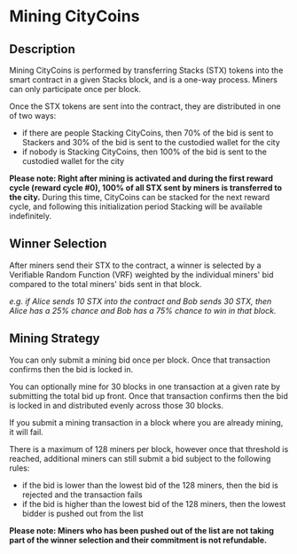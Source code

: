 # Mining CityCoins

## Description

Mining CityCoins is performed by transferring Stacks \(STX\) tokens into the smart contract in a given Stacks block, and is a one-way process. Miners can only participate once per block.

Once the STX tokens are sent into the contract, they are distributed in one of two ways:

* if there are people Stacking CityCoins, then 70% of the bid is sent to Stackers and 30% of the bid is sent to the custodied wallet for the city
* if nobody is Stacking CityCoins, then 100% of the bid is sent to the custodied wallet for the city

‍**Please note: Right after mining is activated and during the first reward cycle \(reward cycle \#0\), 100% of all STX sent by miners is transferred to the city.** During this time, CityCoins can be stacked for the next reward cycle, and following this initialization period Stacking will be available indefinitely.

## **Winner Selection**

After miners send their STX to the contract, a winner is selected by a Verifiable Random Function \(VRF\) weighted by the individual miners' bid compared to the total miners' bids sent in that block.  
  
_e.g. if Alice sends 10 STX into the contract and Bob sends 30 STX, then Alice has a 25% chance and Bob has a 75% chance to win in that block._

## **Mining Strategy**

You can only submit a mining bid once per block. Once that transaction confirms then the bid is locked in.

You can optionally mine for 30 blocks in one transaction at a given rate by submitting the total bid up front. Once that transaction confirms then the bid is locked in and distributed evenly across those 30 blocks.

If you submit a mining transaction in a block where you are already mining, it will fail.  
  
There is a maximum of 128 miners per block, however once that threshold is reached, additional miners can still submit a bid subject to the following rules:

* if the bid is lower than the lowest bid of the 128 miners, then the bid is rejected and the transaction fails
* if the bid is higher than the lowest bid of the 128 miners, then the lowest bidder is pushed out from the list

**Please note: Miners who has been pushed out of the list are not taking part of the winner selection and their commitment is not refundable.**

